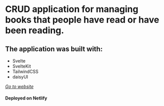 # CRUD application for managing books that people have read or have been reading.

## The application was built with:

- Svelte
- SvelteKit
- TailwindCSS
- daisyUI

[_Go to website_](https://chitajknigi.andrijan.xyz/)

#### Deployed on Netlify
